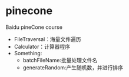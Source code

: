 # pinecone
Baidu pineCone course

- FileTraversal：海量文件遍历
- Calculator：计算器程序
- Something:
  - batchFileName:批量处理文件名
  - generateRandom:产生随机数，并进行排序